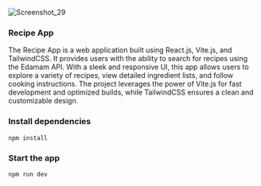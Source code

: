 ![Screenshot_29](https://github.com/user-attachments/assets/c79087b1-6416-4da7-b5bf-c338f48c6225)

### Recipe App

The Recipe App is a web application built using React.js, Vite.js, and TailwindCSS. It provides users with the ability to search for recipes using the Edamam API. With a sleek and responsive UI, this app allows users to explore a variety of recipes, view detailed ingredient lists, and follow cooking instructions. The project leverages the power of Vite.js for fast development and optimized builds, while TailwindCSS ensures a clean and customizable design.




### Install dependencies

```shell
npm install
```

### Start the app

```shell
npm run dev
```